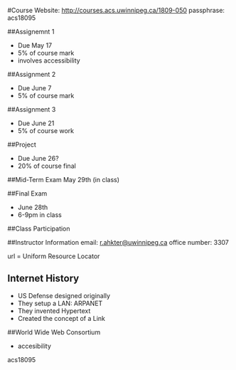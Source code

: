 #Course Website:
http://courses.acs.uwinnipeg.ca/1809-050
passphrase:  acs18095


##Assignemnt 1
- Due May 17
- 5% of course mark
- involves accessibility

##Assignment 2
- Due June 7
- 5% of course mark

##Assignment 3
- Due June 21
- 5% of course work

##Project
- Due June 26?
- 20% of course final

##Mid-Term Exam
May 29th (in class)

##Final Exam
- June 28th
- 6-9pm in class

##Class Participation

##Instructor Information
email: r.ahkter@uwinnipeg.ca
office number: 3307

url = Uniform Resource Locator

## Internet History
- US Defense designed originally
- They setup a LAN: ARPANET
- They invented Hypertext
- Created the concept of a Link

##World Wide Web Consortium
- accesibility

acs18095